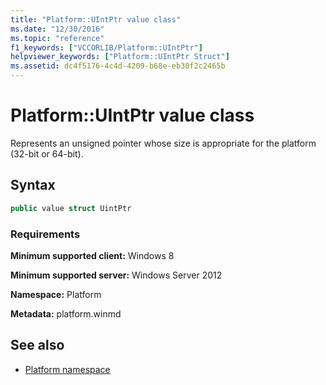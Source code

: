 ```yaml
---
title: "Platform::UIntPtr value class"
ms.date: "12/30/2016"
ms.topic: "reference"
f1_keywords: ["VCCORLIB/Platform::UIntPtr"]
helpviewer_keywords: ["Platform::UIntPtr Struct"]
ms.assetid: dc4f5176-4c4d-4209-b68e-eb30f2c2465b
---
```

# Platform::UIntPtr value class

Represents an unsigned pointer whose size is appropriate for the platform (32-bit or 64-bit).

## Syntax

```cpp
public value struct UintPtr
```

### Requirements

**Minimum supported client:** Windows 8

**Minimum supported server:** Windows Server 2012

**Namespace:** Platform

**Metadata:** platform.winmd

## See also

- [Platform namespace](../cppcx/platform-namespace-c-cx.md)
